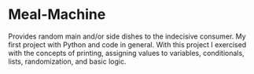 # Meal-Machine
Provides random main and/or side dishes to the indecisive consumer. My first project with Python and code in general.
With this project I exercised with the concepts of printing, assigning values to variables, conditionals, lists, randomization, and basic logic.
